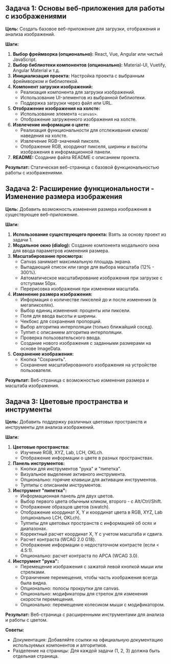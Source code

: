 ## Задача 1: Основы веб-приложения для работы с изображениями

**Цель:** Создать базовое веб-приложение для загрузки, отображения и анализа изображений.

**Шаги:**

1.  **Выбор фреймворка (опционально):** React, Vue, Angular или чистый JavaScript.
2.  **Выбор библиотеки компонентов (опционально):** Material-UI, Vuetify, Angular Material и т.д.
3.  **Инициализация проекта:** Настройка проекта с выбранным фреймворком и библиотекой.
4.  **Компонент загрузки изображений:**
    *   Реализация компонента для загрузки изображений.
    *   Использование UI-элементов из выбранной библиотеки.
    *   Поддержка загрузки через файл или URL.
5.  **Отображение изображения на холсте:**
    *   Использование элемента `<canvas>`.
    *   Отображение загруженного изображения на холсте.
6.  **Извлечение информации о цвете:**
    *   Реализация функциональности для отслеживания кликов/наведения на холсте.
    *   Извлечение RGB-значений пикселя.
    *   Отображение RGB, координат пикселя, ширины и высоты изображения в информационной панели.
7.  **README:** Создание файла README с описанием проекта.

**Результат:** Статическая веб-страница с базовой функциональностью работы с изображениями.

## Задача 2: Расширение функциональности - Изменение размера изображения

**Цель:** Добавить возможность изменения размера изображения в существующее веб-приложение.

**Шаги:**

1.  **Использование существующего проекта:** Взять за основу проект из задачи 1.
2.  **Модальное окно (dialog):** Создание компонента модального окна для ввода параметров изменения размера.
3.  **Масштабирование просмотра:**
    *   Canvas занимает максимальную площадь экрана.
    *   Выпадающий список или range для выбора масштаба (12% - 300%).
    *   Автоматическое масштабирование изображения при загрузке с отступами 50px.
    *   Перерисовка изображения при изменении масштаба.
4.  **Изменение размера изображения:**
    *   Информация о количестве пикселей до и после изменения (в мегапикселях).
    *   Выбор единиц изменения: проценты или пиксели.
    *   Поля для ввода высоты и ширины.
    *   Чекбокс для сохранения пропорций.
    *   Выбор алгоритма интерполяции (только ближайший сосед).
    *   Тултип с описанием алгоритма интерполяции.
    *   Проверка пользовательского ввода.
    *   Создание нового изображения с заданными размерами на основе ImageDatа.
5.  **Сохранение изображения:**
    *   Кнопка "Сохранить".
    *   Сохранение масштабированного изображения на устройстве пользователя.

**Результат:** Веб-страница с возможностью изменения размера и масштаба изображения.

## Задача 3: Цветовые пространства и инструменты

**Цель:** Добавить поддержку различных цветовых пространств и инструменты для анализа изображений.

**Шаги:**

1.  **Цветовые пространства:**
    *   Изучение RGB, XYZ, Lab, LCH, OKLch.
    *   Отображение информации о цвете в разных пространствах.
2.  **Панель инструментов:**
    *   Кнопки для инструментов "рука" и "пипетка".
    *   Визуальное выделение активного инструмента.
    *   Опционально: горячие клавиши для активации инструментов.
    *   Тултипы с описанием инструментов.
3.  **Инструмент "пипетка":**
    *   Информационная панель для двух цветов.
    *   Выбор первого цвета обычным кликом, второго - с Alt/Ctrl/Shift.
    *   Отображение образцов цветов (swatch).
    *   Отображение координат X, Y и координат цвета в RGB, XYZ, Lab (опционально LCH, OKLch).
    *   Тултипы для цветовых пространств с информацией об осях и диапазонах.
    *   Корректный расчет координат X, Y с учетом масштаба и сдвига.
    *   Расчет контраста (WCAG 2.0 G18).
    *   Отображение информации о недостаточном контрасте (если < 4.5:1).
    *   Опционально: расчет контраста по APCA (WCAG 3.0).
4.  **Инструмент "рука":**
    *   Перемещение изображения с зажатой левой кнопкой мыши или стрелками.
    *   Ограничение перемещения, чтобы часть изображения всегда была видна.
    *   Опционально: полосы прокрутки для canvas.
    *   Опционально: модификаторы для стрелок для изменения скорости перемещения.
    *   Опционально: перемещение колесиком мыши с модификатором.

**Результат:** Веб-страница с расширенными инструментами для анализа и работы с цветом.

**Советы:**

*   Документация: Добавляйте ссылки на официальную документацию используемых компонентов и алгоритмов.
*   Разделение на страницы: Для каждой задачи (1, 2, 3) должна быть отдельная страница.